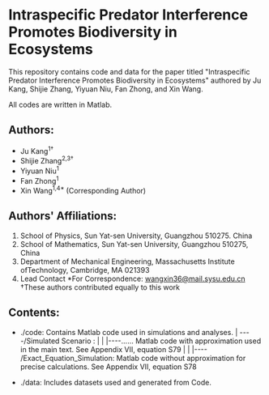 # Intraspecific Predator Interference Promotes Biodiversity in Ecosystems
This repository contains code and data for the paper titled "Intraspecific Predator Interference Promotes Biodiversity in Ecosystems" authored by Ju Kang, Shijie Zhang, Yiyuan Niu, Fan Zhong, and Xin Wang.

All codes are written in Matlab.

## Authors:
- Ju Kang<sup>1&dagger;</sup>
- Shijie Zhang<sup>2,3&dagger;</sup>
- Yiyuan Niu<sup>1</sup>
- Fan Zhong<sup>1</sup>
- Xin Wang<sup>1,4*</sup> (Corresponding Author)

## Authors' Affiliations:
1. School of Physics, Sun Yat-sen University, Guangzhou 510275. China
2. School of Mathematics, Sun Yat-sen University, Guangzhou 510275, China
3. Department of Mechanical Engineering, Massachusetts Institute ofTechnology, Cambridge, MA 021393
4. Lead Contact
*For Correspondence: wangxin36@mail.sysu.edu.cn
&dagger;These authors contributed equally to this work

## Contents:
- ./code: Contains Matlab code used in simulations and analyses.
  |   ----/Simulated Scenario :
  |   |       |----...... Matlab code with approximation used in the main text. See Appendix VII, equation S79 
  |   |       |---- /Exact_Equation_Simulation: Matlab code without approximation for precise calculations. See Appendix VII, equation S78 

- ./data: Includes datasets used and generated from Code.
